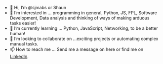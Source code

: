 - 👋 Hi, I’m @sjmabs or Shaun
- 👀 I’m interested in ... programming in general, Python, JS, FPL, Software Development, Data analysis and thinking of ways of making arduous tasks easier!
- 🌱 I’m currently learning ... Python, JavaScript, Networking, to be a better human!
- 💞️ I’m looking to collaborate on ...exciting projects or automating complex manual tasks.
- 📫 How to reach me ... Send me a message on here or find me on [LinkedIn](https://www.linkedin.com/in/shaun-mabin-862bb5104/).

<!---
sjmabs/sjmabs is a ✨ special ✨ repository because its `README.md` (this file) appears on your GitHub profile.
You can click the Preview link to take a look at your changes.
--->
